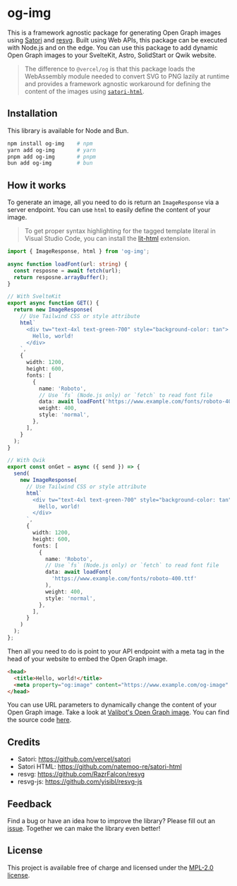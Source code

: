 # og-img

This is a framework agnostic package for generating Open Graph images using [Satori](https://github.com/vercel/satori) and [resvg](https://github.com/RazrFalcon/resvg). Built using Web APIs, this package can be executed with Node.js and on the edge. You can use this package to add dynamic Open Graph images to your SvelteKit, Astro, SolidStart or Qwik website.

> The difference to `@vercel/og` is that this package loads the WebAssembly module needed to convert SVG to PNG lazily at runtime and provides a framework agnostic workaround for defining the content of the images using [`satori-html`](https://github.com/natemoo-re/satori-html).

## Installation

This library is available for Node and Bun.

```bash
npm install og-img    # npm
yarn add og-img       # yarn
pnpm add og-img       # pnpm
bun add og-img        # bun
```

## How it works

To generate an image, all you need to do is return an `ImageResponse` via a server endpoint. You can use `html` to easily define the content of your image.

> To get proper syntax highlighting for the tagged template literal in Visual Studio Code, you can install the [lit-html](https://marketplace.visualstudio.com/items?itemName=bierner.lit-html) extension.

```ts
import { ImageResponse, html } from 'og-img';

async function loadFont(url: string) {
  const resposne = await fetch(url);
  return resposne.arrayBuffer();
}

// With SvelteKit
export async function GET() {
  return new ImageResponse(
    // Use Tailwind CSS or style attribute
    html`
      <div tw="text-4xl text-green-700" style="background-color: tan">
        Hello, world!
      </div>
    `,
    {
      width: 1200,
      height: 600,
      fonts: [
        {
          name: 'Roboto',
          // Use `fs` (Node.js only) or `fetch` to read font file
          data: await loadFont('https://www.example.com/fonts/roboto-400.ttf'),
          weight: 400,
          style: 'normal',
        },
      ],
    }
  );
}

// With Qwik
export const onGet = async ({ send }) => {
  send(
    new ImageResponse(
      // Use Tailwind CSS or style attribute
      html`
        <div tw="text-4xl text-green-700" style="background-color: tan">
          Hello, world!
        </div>
      `,
      {
        width: 1200,
        height: 600,
        fonts: [
          {
            name: 'Roboto',
            // Use `fs` (Node.js only) or `fetch` to read font file
            data: await loadFont(
              'https://www.example.com/fonts/roboto-400.ttf'
            ),
            weight: 400,
            style: 'normal',
          },
        ],
      }
    )
  );
};
```

Then all you need to do is point to your API endpoint with a meta tag in the head of your website to embed the Open Graph image.

```html
<head>
  <title>Hello, world!</title>
  <meta property="og:image" content="https://www.example.com/og-image" />
</head>
```

You can use URL parameters to dynamically change the content of your Open Graph image. Take a look at [Valibot's Open Graph image](https://valibot.dev/og-image/?title=Example%20Title&description=The%20content%20of%20this%20image%20was%20generated%20dynamically). You can find the source code [here](https://github.com/fabian-hiller/valibot/blob/main/website/src/routes/og-image/index.ts).

## Credits

- Satori: https://github.com/vercel/satori
- Satori HTML: https://github.com/natemoo-re/satori-html
- resvg: https://github.com/RazrFalcon/resvg
- resvg-js: https://github.com/yisibl/resvg-js

## Feedback

Find a bug or have an idea how to improve the library? Please fill out an [issue](https://github.com/fabian-hiller/og-img/issues/new). Together we can make the library even better!

## License

This project is available free of charge and licensed under the [MPL-2.0 license](https://github.com/fabian-hiller/og-img/blob/main/LICENSE).
